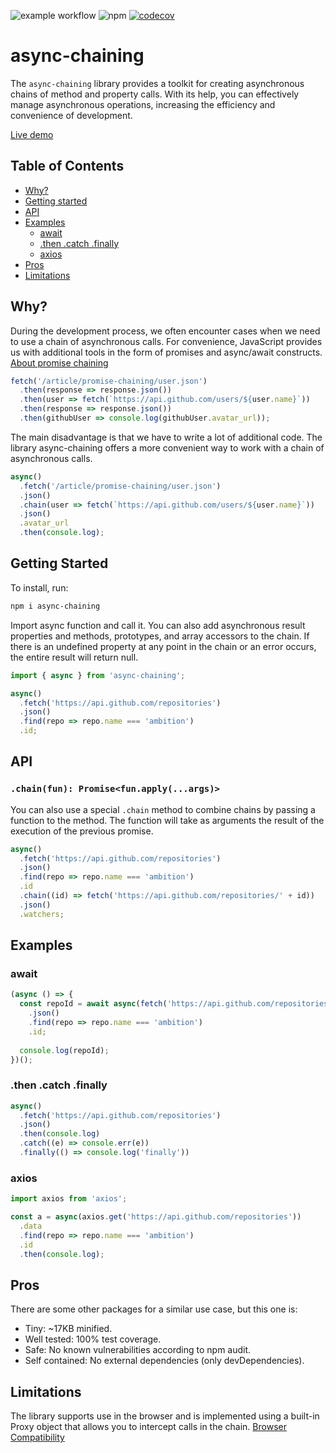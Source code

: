 ![example workflow](https://github.com/alexeybelousov/async-chaining/actions/workflows/publish.yml/badge.svg)
![npm](https://img.shields.io/npm/v/async-chaining)
[![codecov](https://codecov.io/gh/alexeybelousov/async-chaining/branch/master/graph/badge.svg?token=9V8O20Q3BL)](https://codecov.io/gh/alexeybelousov/async-chaining)

# async-chaining
The `async-chaining` library provides a toolkit for creating asynchronous chains of method and property calls. With its help, you can effectively manage asynchronous operations, increasing the efficiency and convenience of development.

[Live demo](https://stackblitz.com/edit/js-ahx1ra?file=index.ts)

## Table of Contents
- [Why?](#why)
- [Getting started](#getting-started)
- [API](#api)
- [Examples](#examples)
  - [await](#await)
  - [.then .catch .finally](#then-catch-finally)
  - [axios](#axios)
- [Pros](#pros)
- [Limitations](#limitations)

## Why?
During the development process, we often encounter cases when we need to use a chain of asynchronous calls. For convenience, JavaScript provides us with additional tools in the form of promises and async/await constructs.
[About promise chaining](https://javascript.info/promise-chaining)
```js
fetch('/article/promise-chaining/user.json')
  .then(response => response.json())
  .then(user => fetch(`https://api.github.com/users/${user.name}`))
  .then(response => response.json())
  .then(githubUser => console.log(githubUser.avatar_url));
```
The main disadvantage is that we have to write a lot of additional code.
The library async-chaining offers a more convenient way to work with a chain of asynchronous calls.
```js
async()
  .fetch('/article/promise-chaining/user.json')
  .json()
  .chain(user => fetch(`https://api.github.com/users/${user.name}`))
  .json()
  .avatar_url
  .then(console.log);
```
## Getting Started
To install, run:
```bash
npm i async-chaining
```
Import async function and call it. You can also add asynchronous result properties and methods, prototypes, and array accessors to the chain. If there is an undefined property at any point in the chain or an error occurs, the entire result will return null.
```js
import { async } from 'async-chaining';

async()
  .fetch('https://api.github.com/repositories')
  .json()
  .find(repo => repo.name === 'ambition')
  .id;
```

## API
### `.chain(fun): Promise<fun.apply(...args)>`
You can also use a special `.chain` method to combine chains by passing a function to the method.
The function will take as arguments the result of the execution of the previous promise.
```js
async()
  .fetch('https://api.github.com/repositories')
  .json()
  .find(repo => repo.name === 'ambition')
  .id
  .chain((id) => fetch('https://api.github.com/repositories/' + id))
  .json()
  .watchers;
```

## Examples
### await
```js
(async () => {
  const repoId = await async(fetch('https://api.github.com/repositories'))
    .json()
    .find(repo => repo.name === 'ambition')
    .id;
    
  console.log(repoId);
})();
```
### .then .catch .finally
```js
async()
  .fetch('https://api.github.com/repositories')
  .json()
  .then(console.log)
  .catch((e) => console.err(e))
  .finally(() => console.log('finally'))
```
### axios
```js
import axios from 'axios';

const a = async(axios.get('https://api.github.com/repositories'))
  .data
  .find(repo => repo.name === 'ambition')
  .id
  .then(console.log);
```
## Pros
There are some other packages for a similar use case, but this one is:

- Tiny: ~17KB minified.
- Well tested: 100% test coverage.
- Safe: No known vulnerabilities according to npm audit.
- Self contained: No external dependencies (only devDependencies).

## Limitations
The library supports use in the browser and is implemented using a built-in Proxy object that allows you to intercept calls in the chain.
[Browser Compatibility](https://developer.mozilla.org/en-US/docs/Web/JavaScript/Reference/Global_Objects/Proxy#browser_compatibility)
